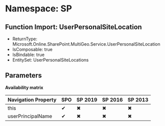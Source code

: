 # Namespace: SP

## Function Import: UserPersonalSiteLocation

- ReturnType: Microsoft.Online.SharePoint.MultiGeo.Service.UserPersonalSiteLocation
- IsComposable: true
- IsBindable: true
- EntitySet: UserPersonalSiteLocations

## Parameters

**Availability matrix**

Navigation Property | SPO | SP 2019 | SP 2016 | SP 2013
----------|-----|---------|---------|--------
this | ✔ | ✖ | ✖ | ✖
userPrincipalName | ✔ | ✖ | ✖ | ✖
